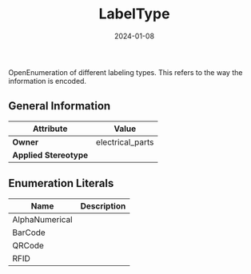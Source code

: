 ﻿---
title: LabelType
toc: false
type: specs
date: "2024-01-08"
draft: false
specification: VEC
version: 2.1.0
documentType: "Recommendation"
elementType: Class
classes:
  - LabelType
menu_name: vec-2.1.0
---
OpenEnumeration of different labeling types. This refers to the way the information is encoded.

## General Information

| Attribute               | Value |
|-------------------------|-------|
| **Owner**               | electrical_parts |
| **Applied Stereotype**  |   |

## Enumeration Literals
| Name          | **Description** |
|---------------|-----------------|
| AlphaNumerical |  |
| BarCode |  |
| QRCode |  |
| RFID |  |
